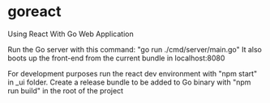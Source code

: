 # goreact
Using React With Go Web Application

Run the Go server with this command: "go run ./cmd/server/main.go"
It also boots up the front-end from the current bundle in localhost:8080

For development purposes run the react dev environment with "npm start" in _ui folder. Create a release bundle to be added to Go binary with "npm run build" in the root of the project